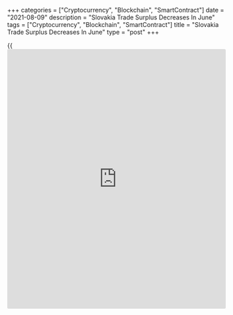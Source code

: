 +++
categories = ["Cryptocurrency", "Blockchain", "SmartContract"]
date = "2021-08-09"
description = "Slovakia Trade Surplus Decreases In June"
tags = ["Cryptocurrency", "Blockchain", "SmartContract"]
title = "Slovakia Trade Surplus Decreases In June"
type = "post"
+++

{{<iframe id="large-banner" src="https://www.bounty.group/#slide=19.0" width="100%" height="600" scrolling="no" style="border: 0px solid rgb(216, 221, 230); border-radius: 3px;">}}

Slovakia's trade surplus decreased in June, data from the Statistical
Office of the Slovak Republic showed on Monday.

The trade surplus fell to EUR 296.7 million in June from EUR 831.1
million in the same month last year. In May, the trade surplus was EUR
157.6 million.

Economists had forecast a surplus of EUR 178.3 million.

Exports increased 16.6 percent annually in June and imports grew 28.3
percent.

On a seasonally adjusted basis, trade surplus was EUR 134.7 million in
June.

In the first half of 2021, exports and imports rose by 29.4 percent and
25.2 percent, respectively. Trade surplus was EUR 2.0 billion.

For comments and feedback [contact](https://www.playgroundfx.com/contact/): editorial@rtt[news](https://www.letsplayfx.com/blog/forex-news-website/).com

[Economic News][1]

 **What parts of the world are seeing the best (and worst) economic
performances lately? Click[here][2] to check out our [Econ Scorecard][2]
and find out! See up-to-the-moment [ranking](https://www.playgroundfx.com/blog/crypto-exchange-ranking/)s for the best and worst
performers in [GDP][3], [unemployment rate][4], [inflation][5] and much
more.**

   1. www.rtt[news](https://www.letsplayfx.com/blog/forex-news-website/).com/Content/EconomicNews.aspx
   2. www.rtt[news](https://www.letsplayfx.com/blog/forex-news-website/).com/economic-scorecard/world-rank/unemployment-rate/highest-performance.aspx
   3. www.rtt[news](https://www.letsplayfx.com/blog/forex-news-website/).com/economic-scorecard/world-rank/GDP/highest-performance.aspx
   4. www.rtt[news](https://www.letsplayfx.com/blog/forex-news-website/).com/economic-scorecard/world-rank/unemployment-rate/lowest-performance.aspx
   5. www.rtt[news](https://www.letsplayfx.com/blog/forex-news-website/).com/economic-scorecard/world-rank/CPI/highest-performance.aspx